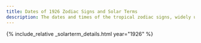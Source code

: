 ```yaml
---
title: Dates of 1926 Zodiac Signs and Solar Terms
description: The dates and times of the tropical zodiac signs, widely used in western astrology, and solar terms of year 1926
---
```

{% include_relative _solarterm_details.html year="1926" %}

